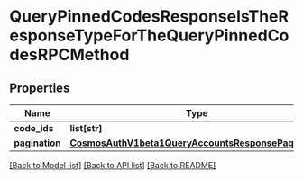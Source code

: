 # QueryPinnedCodesResponseIsTheResponseTypeForTheQueryPinnedCodesRPCMethod

## Properties
Name | Type | Description | Notes
------------ | ------------- | ------------- | -------------
**code_ids** | **list[str]** |  | [optional] 
**pagination** | [**CosmosAuthV1beta1QueryAccountsResponsePagination**](CosmosAuthV1beta1QueryAccountsResponsePagination.md) |  | [optional] 

[[Back to Model list]](../README.md#documentation-for-models) [[Back to API list]](../README.md#documentation-for-api-endpoints) [[Back to README]](../README.md)

